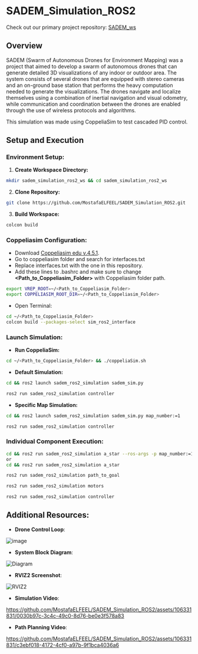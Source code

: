 # SADEM_Simulation_ROS2

Check out our primary project repository: [SADEM_ws](https://github.com/RoniEmad/SADEM_ws)

## Overview
SADEM (Swarm of Autonomous Drones for Environment Mapping) was a project that aimed to develop a swarm of autonomous drones that can generate detailed 3D visualizations of any indoor or outdoor area. The system consists of several drones that are equipped with stereo cameras and an on-ground base station that performs the heavy computation needed to generate the visualizations. The drones navigate and localize themselves using a combination of inertial navigation and visual odometry, while communication and coordination between the drones are enabled through the use of wireless protocols and algorithms.

This simulation was made using CoppeliaSim to test cascaded PID control.




## Setup and Execution

### Environment Setup:

1. **Create Workspace Directory:**
```bash
mkdir sadem_simulation_ros2_ws && cd sadem_simulation_ros2_ws
```

2. **Clone Repository:**
```bash
git clone https://github.com/MostafaELFEEL/SADEM_Simulation_ROS2.git
```

3. **Build Workspace:**
```bash
colcon build
```

### Coppeliasim Configuration:

- Download [Coppeliasim edu v.4.5.1](https://www.coppeliarobotics.com/files/V4_5_1_rev4/CoppeliaSim_Edu_V4_5_1_rev4_Ubuntu22_04.tar.xz).
- Go to coppeliasim folder and search for interfaces.txt
- Replace interfaces.txt with the one in this repository.
- Add these lines to .bashrc and make sure to change **<Path_to_Coppeliasim_Folder>** with Coppeliasim folder path.
```bash
export VREP_ROOT=~/<Path_to_Coppeliasim_Folder>
export COPPELIASIM_ROOT_DIR=~/<Path_to_Coppeliasim_Folder>
```
- Open Terminal:
```bash
cd ~/<Path_to_Coppeliasim_Folder>
colcon build --packages-select sim_ros2_interface
```

  

### Launch Simulation:
- **Run CoppeliaSim:**
```bash
cd ~/<Path_to_Coppeliasim_Folder> && ./coppeliaSim.sh
```

- **Default Simulation:**
```bash
cd && ros2 launch sadem_ros2_simulation sadem_sim.py
```
```bash
ros2 run sadem_ros2_simulation controller
```

- **Specific Map Simulation:**
```bash
cd && ros2 launch sadem_ros2_simulation sadem_sim.py map_number:=1
```
```bash
ros2 run sadem_ros2_simulation controller
```

### Individual Component Execution:

```bash
cd && ros2 run sadem_ros2_simulation a_star --ros-args -p map_number:=1
or
cd && ros2 run sadem_ros2_simulation a_star
```
```bash
ros2 run sadem_ros2_simulation path_to_goal
```
```bash
ros2 run sadem_ros2_simulation motors
```
```bash
ros2 run sadem_ros2_simulation controller
```

## Additional Resources:

- **Drone Control Loop**:
  
![image](https://github.com/MostafaELFEEL/SADEM_Simulation_ROS2/assets/106331831/19c914fe-567b-44d9-8321-913ad5a1c02a)

- **System Block Diagram**:
  
![Diagram](https://github.com/MostafaELFEEL/SADEM_Simulation_ROS2/assets/106331831/5fa63698-972d-48c3-983e-e6a25ebbe7b7)
  
- **RVIZ2 Screenshot**:

![RVIZ2](https://github.com/MostafaELFEEL/SADEM_Simulation_ROS2/assets/106331831/b9ef276b-6557-4b79-bbc1-a810e92cbcea)

- **Simulation Video**:
  
https://github.com/MostafaELFEEL/SADEM_Simulation_ROS2/assets/106331831/0030b97c-3c4c-49c0-8d76-be0e3f578a83
  
- **Path Planning Video**:
  
https://github.com/MostafaELFEEL/SADEM_Simulation_ROS2/assets/106331831/c3ebf018-4172-4cf0-a97b-9f1bca4036a6
